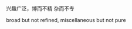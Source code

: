 兴趣广泛，博而不精 杂而不专

broad but not refined, miscellaneous but not pure

<!---
xiaomao87/xiaomao87 is a ✨ special ✨ repository because its `README.md` (this file) appears on your GitHub profile.
You can click the Preview link to take a look at your changes.
--->
